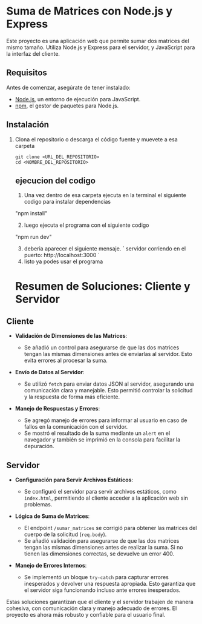 # Suma de Matrices con Node.js y Express

Este proyecto es una aplicación web que permite sumar dos matrices del mismo tamaño. Utiliza Node.js y Express para el servidor, y JavaScript para la interfaz del cliente.

## Requisitos

Antes de comenzar, asegúrate de tener instalado:

- [Node.js](https://nodejs.org/), un entorno de ejecución para JavaScript.
- [npm](https://www.npmjs.com/), el gestor de paquetes para Node.js.

## Instalación

1. Clona el repositorio o descarga el código fuente y muevete a esa carpeta
   ```
   git clone <URL_DEL_REPOSITORIO>
   cd <NOMBRE_DEL_REPOSITORIO>
   ```


   ## ejecucion del codigo 

   1. Una vez dentro de esa carpeta ejecuta en la terminal el siguiente codigo para instalar dependencias

   "npm install"


   2. luego ejecuta el programa con el siguiente codigo 

   "npm run dev"
   
   3. deberia aparecer el siguiente mensaje.
    ´
    servidor corriendo en el puerto: http://localhost:3000
    ´
   4. listo ya podes usar el programa








   # Resumen de Soluciones: Cliente y Servidor



## Cliente

- **Validación de Dimensiones de las Matrices**:
  - Se añadió un control para asegurarse de que las dos matrices tengan las mismas dimensiones antes de enviarlas al servidor. Esto evita errores al procesar la suma.

- **Envío de Datos al Servidor**:
  - Se utilizó `fetch` para enviar datos JSON al servidor, asegurando una comunicación clara y manejable. Esto permitió controlar la solicitud y la respuesta de forma más eficiente.

- **Manejo de Respuestas y Errores**:
  - Se agregó manejo de errores para informar al usuario en caso de fallos en la comunicación con el servidor.
  - Se mostró el resultado de la suma mediante un `alert` en el navegador y también se imprimió en la consola para facilitar la depuración.

## Servidor

- **Configuración para Servir Archivos Estáticos**:
  - Se configuró el servidor para servir archivos estáticos, como `index.html`, permitiendo al cliente acceder a la aplicación web sin problemas.

- **Lógica de Suma de Matrices**:
  - El endpoint `/sumar_matrices` se corrigió para obtener las matrices del cuerpo de la solicitud (`req.body`).
  - Se añadió validación para asegurarse de que las dos matrices tengan las mismas dimensiones antes de realizar la suma. Si no tienen las dimensiones correctas, se devuelve un error 400.

- **Manejo de Errores Internos**:
  - Se implementó un bloque `try-catch` para capturar errores inesperados y devolver una respuesta apropiada. Esto garantiza que el servidor siga funcionando incluso ante errores inesperados.

Estas soluciones garantizan que el cliente y el servidor trabajen de manera cohesiva, con comunicación clara y manejo adecuado de errores. El proyecto es ahora más robusto y confiable para el usuario final.
